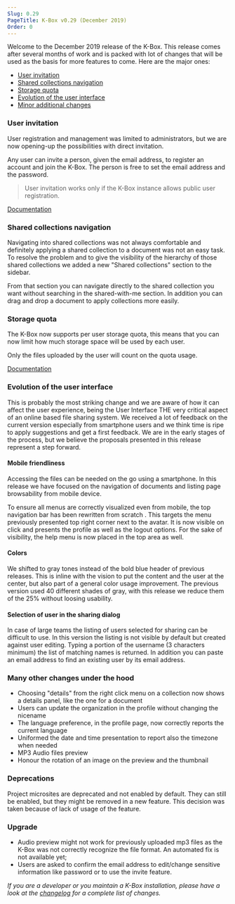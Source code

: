 ```yaml
---
Slug: 0.29
PageTitle: K-Box v0.29 (December 2019)
Order: 0
---
```


Welcome to the December 2019 release of the K-Box. This release comes after several months of work and is packed with lot of changes that will be used as the basis for more features to come. Here are the major ones:

- [User invitation](#user-invitation)
- [Shared collections navigation](#shared-collections-navigation)
- [Storage quota](#storage-quota)
- [Evolution of the user interface](#evolution-of-the-user-interface)
- [Minor additional changes](#many-other-changes-under-the-hood)

### User invitation

User registration and management was limited to administrators, but we are now opening-up the possibilities with direct invitation.

Any user can invite a person, given the email address, to register an account and join the K-Box. The person is free to set the email address and the password.


> User invitation works only if the K-Box instance allows public user registration.

[Documentation](../user/invite.md)

### Shared collections navigation

Navigating into shared collections was not always comfortable and definitely applying a shared collection to a document was not an easy task.
To resolve the problem and to give the visibility of the hierarchy of those shared collections we added a new "Shared collections" section to the sidebar.

From that section you can navigate directly to the shared collection you want without searching in the shared-with-me section. In addition you can drag and drop a document to apply collections more easily.


### Storage quota

The K-Box now supports per user storage quota, this means that you can now limit how much storage space will be used by each user. 

Only the files uploaded by the user will count on the quota usage.

[Documentation](../user/user-quota.md)

### Evolution of the user interface

This is probably the most striking change and we are aware of how it can affect the user experience, being the User Interface THE very critical aspect of an online based file sharing system. We received a lot of feedback on the current version especially from smartphone users and we think time is ripe to apply suggestions and get a first feedback. We are in the early stages of the process, but we believe the proposals presented in this release represent a step forward.

#### Mobile friendliness

Accessing the files can be needed on the go using a smartphone. In this release we have focused on the navigation of documents and listing page browsability from mobile device.

To ensure  all menus are correctly visualized even from mobile, the top navigation bar has been rewritten from scratch . This targets the menu previously presented  top right corner next to the avatar. It is now visible on click and presents the profile as well as the logout options. For the sake of visibility, the help menu is now placed in the top area as well.

#### Colors

We shifted to gray tones instead of the bold blue header of previous releases. This is inline with the vision to put the content and the user at the center, but
also part of a general color usage improvement. The previous version used 40 different shades of gray, with this release we reduce them of the 25% without loosing  usability.


#### Selection of user in the sharing dialog

In case of large teams the listing of users selected for sharing can be difficult to use. In this version the listing is not visible by default but created against user editing. Typing a portion of the username (3 characters minimum) the list of matching names is returned. In addition you can paste an email address to find an existing user by its email address.


### Many other changes under the hood


- Choosing "details" from the right click menu on a collection now shows a details panel, like the one for a document
- Users can update the organization in the profile without changing the nicename
- The language preference, in the profile page, now correctly reports the current language
- Uniformed the date and time presentation to report also the timezone when needed
- MP3 Audio files preview
- Honour the rotation of an image on the preview and the thumbnail


### Deprecations

Project microsites are deprecated and not enabled by default. They can still be enabled, but they might be removed in a new feature. This decision was taken because of lack of usage of the feature.

### Upgrade

- Audio preview might not work for previously uploaded mp3 files as the K-Box was not correctly recognize the file format. An automated fix is not available yet;
- Users are asked to confirm the email address to edit/change sensitive information like password or to use the invite feature.


_If you are a developer or you maintain a K-Box installation, please have a look at the [changelog](../../changelog.md) for a complete list of changes._